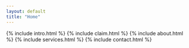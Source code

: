 ```yaml
---
layout: default
title: "Home"
---
```


<!--<div class="background"></div>-->
<div class="background-slideshow">
  <div class="bg-image" style="background-image: url('/assets/images/schervin_altmann1.jpg')"></div>
  <div class="bg-image" style="background-image: url('/assets/images/schervin_altmann2.jpg')"></div>
  <div class="bg-image" style="background-image: url('/assets/images/schervin_altmann3.jpg')"></div>
  <div class="bg-image" style="background-image: url('/assets/images/schervin_altmann4.jpg')"></div>
</div>


{% include intro.html %}
{% include claim.html %}
{% include about.html %}
{% include services.html %}
{% include contact.html %}

<!--
<div class="hero">
  <h2>Das nächste Lieblingsfoto!</h2>
</div>
-->
